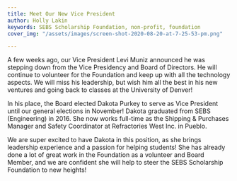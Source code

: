 ```yaml
---
title: Meet Our New Vice President
author: Holly Lakin
keywords: SEBS Scholarship Foundation, non-profit, foundation
cover_img: "/assets/images/screen-shot-2020-08-20-at-7-25-53-pm.png"

---
```

A few weeks ago, our Vice President Levi Muniz announced he was stepping down from the Vice Presidency and Board of Directors. He will continue to volunteer for the Foundation and keep up with all the technology aspects. We will miss his leadership, but wish him all the best in his new ventures and going back to classes at the University of Denver!

In his place, the Board elected Dakota Purkey to serve as Vice President until our general elections in November! Dakota graduated from SEBS (Engineering) in 2016. She now works full-time as the Shipping & Purchases Manager and Safety Coordinator at Refractories West Inc. in Pueblo.

We are super excited to have Dakota in this position, as she brings leadership experience and a passion for helping students! She has already done a lot of great work in the Foundation as a volunteer and Board Member, and we are confident she will help to steer the SEBS Scholarship Foundation to new heights!